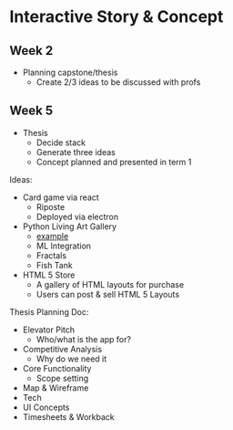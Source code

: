 # Interactive Story & Concept

## Week 2

- Planning capstone/thesis
  - Create 2/3 ideas to be discussed with profs

## Week 5

- Thesis
  - Decide stack
  - Generate three ideas
  - Concept planned and presented in term 1

Ideas:

- Card game via react
  - Riposte
  - Deployed via electron
- Python Living Art Gallery
  - [example](http://themes.fxoffice.net/lorem/photographer/index.html)
  - ML Integration
  - Fractals
  - Fish Tank
- HTML 5 Store
  - A gallery of HTML layouts for purchase
  - Users can post & sell HTML 5 Layouts

Thesis Planning Doc:

- Elevator Pitch
  - Who/what is the app for?
- Competitive Analysis
  - Why do we need it
- Core Functionality
  - Scope setting
- Map & Wireframe
- Tech
- UI Concepts
- Timesheets & Workback
